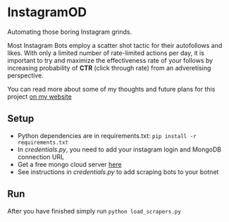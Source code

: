 # InstagramOD
Automating those boring Instagram grinds.

Most Instagram Bots employ a scatter shot tactic for their autofollows and likes. With only a limited number of rate-limited actions per day, it is important to try and maximize the effectiveness rate of your follows by increasing probability of **CTR** (click through rate) from an adveretising perspective.

You can read more about some of my thoughts and future plans for this project [on my website](http://www.prestonbrown.me/posts/instagram-bot)

## Setup
 * Python dependencies are in requirements.txt: `pip install -r requirements.txt`
 * In *credentials.py*, you need to add your instagram login and MongoDB connection URL
 * Get a free mongo cloud server [here](https://www.mongodb.com/download-center/cloud)
 * See instructions in *credentials.py* to add scraping bots to your botnet

## Run
After you have finished simply run `python load_scrapers.py`

